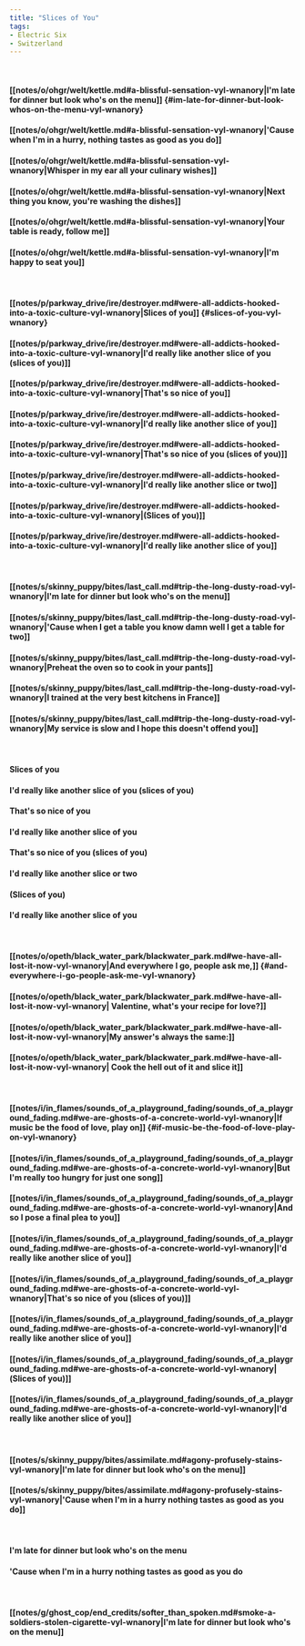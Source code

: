 ```yaml
---
title: "Slices of You"
tags:
- Electric Six
- Switzerland
---
```

&nbsp;
#### [[notes/o/ohgr/welt/kettle.md#a-blissful-sensation-vyl-wnanory|I'm late for dinner but look who's on the menu]] {#im-late-for-dinner-but-look-whos-on-the-menu-vyl-wnanory}
#### [[notes/o/ohgr/welt/kettle.md#a-blissful-sensation-vyl-wnanory|'Cause when I'm in a hurry, nothing tastes as good as you do]]
#### [[notes/o/ohgr/welt/kettle.md#a-blissful-sensation-vyl-wnanory|Whisper in my ear all your culinary wishes]]
#### [[notes/o/ohgr/welt/kettle.md#a-blissful-sensation-vyl-wnanory|Next thing you know, you're washing the dishes]]
#### [[notes/o/ohgr/welt/kettle.md#a-blissful-sensation-vyl-wnanory|Your table is ready, follow me]]
#### [[notes/o/ohgr/welt/kettle.md#a-blissful-sensation-vyl-wnanory|I'm happy to seat you]]
&nbsp;
#### [[notes/p/parkway_drive/ire/destroyer.md#were-all-addicts-hooked-into-a-toxic-culture-vyl-wnanory|Slices of you]] {#slices-of-you-vyl-wnanory}
#### [[notes/p/parkway_drive/ire/destroyer.md#were-all-addicts-hooked-into-a-toxic-culture-vyl-wnanory|I'd really like another slice of you (slices of you)]]
#### [[notes/p/parkway_drive/ire/destroyer.md#were-all-addicts-hooked-into-a-toxic-culture-vyl-wnanory|That's so nice of you]]
#### [[notes/p/parkway_drive/ire/destroyer.md#were-all-addicts-hooked-into-a-toxic-culture-vyl-wnanory|I'd really like another slice of you]]
#### [[notes/p/parkway_drive/ire/destroyer.md#were-all-addicts-hooked-into-a-toxic-culture-vyl-wnanory|That's so nice of you (slices of you)]]
#### [[notes/p/parkway_drive/ire/destroyer.md#were-all-addicts-hooked-into-a-toxic-culture-vyl-wnanory|I'd really like another slice or two]]
#### [[notes/p/parkway_drive/ire/destroyer.md#were-all-addicts-hooked-into-a-toxic-culture-vyl-wnanory|(Slices of you)]]
#### [[notes/p/parkway_drive/ire/destroyer.md#were-all-addicts-hooked-into-a-toxic-culture-vyl-wnanory|I'd really like another slice of you]]
&nbsp;
#### [[notes/s/skinny_puppy/bites/last_call.md#trip-the-long-dusty-road-vyl-wnanory|I'm late for dinner but look who's on the menu]]
#### [[notes/s/skinny_puppy/bites/last_call.md#trip-the-long-dusty-road-vyl-wnanory|'Cause when I get a table you know damn well I get a table for two]]
#### [[notes/s/skinny_puppy/bites/last_call.md#trip-the-long-dusty-road-vyl-wnanory|Preheat the oven so to cook in your pants]]
#### [[notes/s/skinny_puppy/bites/last_call.md#trip-the-long-dusty-road-vyl-wnanory|I trained at the very best kitchens in France]]
#### [[notes/s/skinny_puppy/bites/last_call.md#trip-the-long-dusty-road-vyl-wnanory|My service is slow and I hope this doesn't offend you]]
&nbsp;
#### Slices of you
#### I'd really like another slice of you (slices of you)
#### That's so nice of you
#### I'd really like another slice of you
#### That's so nice of you (slices of you)
#### I'd really like another slice or two
#### (Slices of you)
#### I'd really like another slice of you
&nbsp;
#### [[notes/o/opeth/black_water_park/blackwater_park.md#we-have-all-lost-it-now-vyl-wnanory|And everywhere I go, people ask me,]] {#and-everywhere-i-go-people-ask-me-vyl-wnanory}
#### [[notes/o/opeth/black_water_park/blackwater_park.md#we-have-all-lost-it-now-vyl-wnanory| Valentine, what's your recipe for love?]]
#### [[notes/o/opeth/black_water_park/blackwater_park.md#we-have-all-lost-it-now-vyl-wnanory|My answer's always the same:]]
#### [[notes/o/opeth/black_water_park/blackwater_park.md#we-have-all-lost-it-now-vyl-wnanory| Cook the hell out of it and slice it]]
&nbsp;
#### [[notes/i/in_flames/sounds_of_a_playground_fading/sounds_of_a_playground_fading.md#we-are-ghosts-of-a-concrete-world-vyl-wnanory|If music be the food of love, play on]] {#if-music-be-the-food-of-love-play-on-vyl-wnanory}
#### [[notes/i/in_flames/sounds_of_a_playground_fading/sounds_of_a_playground_fading.md#we-are-ghosts-of-a-concrete-world-vyl-wnanory|But I'm really too hungry for just one song]]
#### [[notes/i/in_flames/sounds_of_a_playground_fading/sounds_of_a_playground_fading.md#we-are-ghosts-of-a-concrete-world-vyl-wnanory|And so I pose a final plea to you]]
#### [[notes/i/in_flames/sounds_of_a_playground_fading/sounds_of_a_playground_fading.md#we-are-ghosts-of-a-concrete-world-vyl-wnanory|I'd really like another slice of you]]
#### [[notes/i/in_flames/sounds_of_a_playground_fading/sounds_of_a_playground_fading.md#we-are-ghosts-of-a-concrete-world-vyl-wnanory|That's so nice of you (slices of you)]]
#### [[notes/i/in_flames/sounds_of_a_playground_fading/sounds_of_a_playground_fading.md#we-are-ghosts-of-a-concrete-world-vyl-wnanory|I'd really like another slice of you]]
#### [[notes/i/in_flames/sounds_of_a_playground_fading/sounds_of_a_playground_fading.md#we-are-ghosts-of-a-concrete-world-vyl-wnanory|(Slices of you)]]
#### [[notes/i/in_flames/sounds_of_a_playground_fading/sounds_of_a_playground_fading.md#we-are-ghosts-of-a-concrete-world-vyl-wnanory|I'd really like another slice of you]]
&nbsp;
#### [[notes/s/skinny_puppy/bites/assimilate.md#agony-profusely-stains-vyl-wnanory|I'm late for dinner but look who's on the menu]]
#### [[notes/s/skinny_puppy/bites/assimilate.md#agony-profusely-stains-vyl-wnanory|'Cause when I'm in a hurry nothing tastes as good as you do]]
&nbsp;
#### I'm late for dinner but look who's on the menu
#### 'Cause when I'm in a hurry nothing tastes as good as you do
&nbsp;
#### [[notes/g/ghost_cop/end_credits/softer_than_spoken.md#smoke-a-soldiers-stolen-cigarette-vyl-wnanory|I'm late for dinner but look who's on the menu]]

